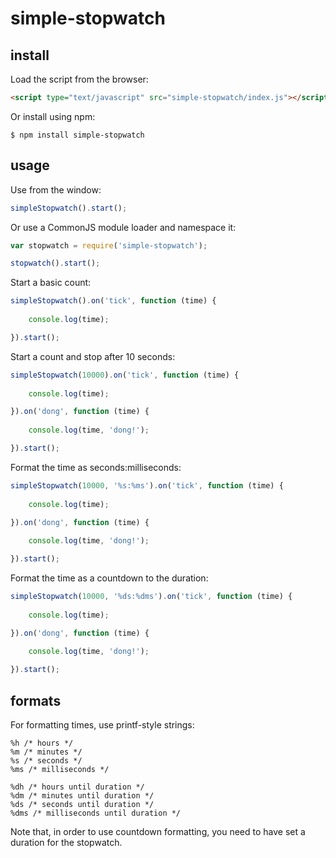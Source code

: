 # simple-stopwatch

## install

Load the script from the browser:

```html
<script type="text/javascript" src="simple-stopwatch/index.js"></script>
```

Or install using npm:

```
$ npm install simple-stopwatch
```

## usage

Use from the window:

```js
simpleStopwatch().start();
```

Or use a CommonJS module loader and namespace it:

```js
var stopwatch = require('simple-stopwatch');

stopwatch().start();
```

Start a basic count:

```js
simpleStopwatch().on('tick', function (time) {
	
	console.log(time);

}).start();
```

Start a count and stop after 10 seconds:

```js
simpleStopwatch(10000).on('tick', function (time) {
	
	console.log(time);

}).on('dong', function (time) {
	
	console.log(time, 'dong!');

}).start();
```

Format the time as seconds:milliseconds:

```js
simpleStopwatch(10000, '%s:%ms').on('tick', function (time) {
	
	console.log(time);

}).on('dong', function (time) {
	
	console.log(time, 'dong!');

}).start();
```

Format the time as a countdown to the duration:

```js
simpleStopwatch(10000, '%ds:%dms').on('tick', function (time) {
	
	console.log(time);

}).on('dong', function (time) {
	
	console.log(time, 'dong!');

}).start();
```

## formats

For formatting times, use printf-style strings:

```
%h /* hours */
%m /* minutes */
%s /* seconds */
%ms /* milliseconds */

%dh /* hours until duration */
%dm /* minutes until duration */
%ds /* seconds until duration */
%dms /* milliseconds until duration */
```

Note that, in order to use countdown formatting, you need to have set a duration for the stopwatch.
